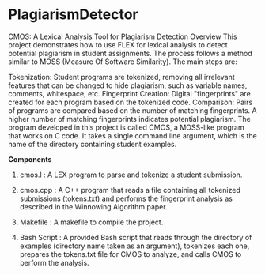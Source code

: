 # PlagiarismDetector
CMOS: A Lexical Analysis Tool for Plagiarism Detection
Overview
This project demonstrates how to use FLEX for lexical analysis to detect potential plagiarism in student assignments. The process follows a method similar to MOSS (Measure Of Software Similarity). The main steps are:

Tokenization: Student programs are tokenized, removing all irrelevant features that can be changed to hide plagiarism, such as variable names, comments, whitespace, etc.
Fingerprint Creation: Digital "fingerprints" are created for each program based on the tokenized code.
Comparison: Pairs of programs are compared based on the number of matching fingerprints. A higher number of matching fingerprints indicates potential plagiarism.
The program developed in this project is called CMOS, a MOSS-like program that works on C code. It takes a single command line argument, which is the name of the directory containing student examples.

**Components**
1. cmos.l : A LEX program to parse and tokenize a student submission.

2. cmos.cpp : A C++ program that reads a file containing all tokenized submissions (tokens.txt) and performs the fingerprint analysis as described in the Winnowing Algorithm paper.

3. Makefile : A makefile to compile the project.

4. Bash Script : A provided Bash script that reads through the directory of examples (directory name taken as an argument), tokenizes each one, prepares the tokens.txt file for CMOS to analyze, and calls CMOS to perform the analysis.
